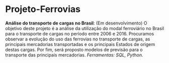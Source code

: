 # Projeto-Ferrovias
 
 **Análise do transporte de cargas no Brasil**: (Em desenvolvimento) O objetivo deste projeto é a análise da utilização do modal ferroviário no Brasil para o transporte de cargas no período entre 2006 e 2016. Procuramos observar a evolução do uso das ferrovias no transporte de cargas, as principais mercadorias transportadas e os principais Estados de origem destas cargas. Por fim, será proposto modelos de previsão para o transporte das principais mercadorias.
*Ferramentas: SQL, Python.*
